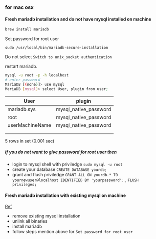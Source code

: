 ### for mac osx

#### Fresh mariadb installation and do not have mysql installed on machine

```bash
brew install mariadb
```

 Set password for root user

```
sudo /usr/local/bin/mariadb-secure-installation
```
Do not select `Switch to unix_socket authentication`


restart mariadb.

```bash
mysql -u root -p -h localhost
# enter password
MariaDB [(none)]> use mysql
MariaDB [mysql]> select User, plugin from user;
```

| User        | plugin                |
 -------------|---------------------- |
| mariadb.sys | mysql_native_password |
| root        | mysql_native_password |
| userMachineName     | mysql_native_password |
|             |                       |
|             |                       |

5 rows in set (0.001 sec)

##### If you do not want to give password for root user then
- login to mysql shell with priviledge `sudo mysql -u root`
- create your database `CREATE DATABASE yourdb;`
- grant and flush priviledge `GRANT ALL ON yourdb.* TO yournewuser@localhost IDENTIFIED BY 'yourpassword';` , `FLUSH privileges;`

#### Fresh mariadb installation with existing mysql on machine

[Ref](https://stackoverflow.com/a/54368020/2987755) 

- remove existing mysql installation
- unlink all binaries
- install mariadb
- follow steps mention above for `Set password for root user`
